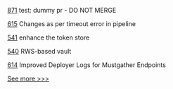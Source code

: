 
[871](https://github.com/hyperledger-labs/open-enterprise-agent/pull/871) test: dummy pr - DO NOT MERGE

[615](https://github.com/hyperledger-labs/fabric-operations-console/pull/615) Changes as per timeout error in pipeline

[541](https://github.com/hyperledger-labs/fabric-token-sdk/pull/541) enhance the token store

[540](https://github.com/hyperledger-labs/fabric-token-sdk/pull/540) RWS-based vault

[614](https://github.com/hyperledger-labs/fabric-operations-console/pull/614) Improved Deployer Logs for Mustgather Endpoints


[See more >>>](https://start-here.hyperledger.org/pull-requests)
